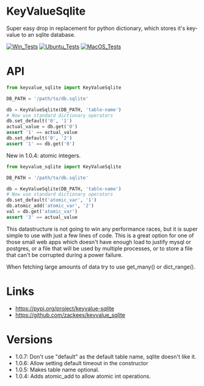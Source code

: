 # KeyValueSqlite

Super easy drop in replacement for python dictionary, which stores
it's key-value to an sqlite database.

[![Win_Tests](https://github.com/zackees/keyvalue_sqlite/actions/workflows/push_win.yml/badge.svg)](https://github.com/zackees/keyvalue_sqlite/actions/workflows/push_win.yml)
[![Ubuntu_Tests](https://github.com/zackees/keyvalue_sqlite/actions/workflows/push_ubuntu.yml/badge.svg)](https://github.com/zackees/keyvalue_sqlite/actions/workflows/push_ubuntu.yml)
[![MacOS_Tests](https://github.com/zackees/keyvalue_sqlite/actions/workflows/push_macos.yml/badge.svg)](https://github.com/zackees/keyvalue_sqlite/actions/workflows/push_macos.yml)

# API

```python
from keyvalue_sqlite import KeyValueSqlite

DB_PATH = '/path/to/db.sqlite'

db = KeyValueSqlite(DB_PATH, 'table-name')
# Now use standard dictionary operators
db.set_default('0', '1')
actual_value = db.get('0')
assert '1' == actual_value
db.set_default('0', '2')
assert '1' == db.get('0')
```

New in 1.0.4: atomic integers.

```python
from keyvalue_sqlite import KeyValueSqlite

DB_PATH = '/path/to/db.sqlite'

db = KeyValueSqlite(DB_PATH, 'table-name')
# Now use standard dictionary operators
db.set_default('atomic_var', '1')
db.atomic_add('atomic_var', '2')
val = db.get('atomic_var')
assert '3' == actual_value
```

This datastructure is not going to win any performance races, but it
is super simple to use with just a few lines of code. This is a great
option for one of those small web apps which doesn't have enough load
to justify mysql or postgres, or a file that will be used by multiple
processes, or to store a file that can't be corrupted during a power
failure.

When fetching large amounts of data try to use get_many() or dict_range().

# Links
  * https://pypi.org/project/keyvalue-sqlite
  * https://github.com/zackees/keyvalue_sqlite

# Versions
  * 1.0.7: Don't use "default" as the default table name, sqlite doesn't like it.
  * 1.0.6: Allow setting default timeout in the constructor
  * 1.0.5: Makes table name optional.
  * 1.0.4: Adds atomic_add to allow atomic int operations.
